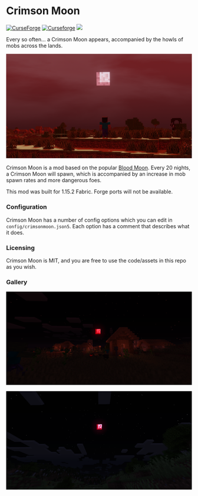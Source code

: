 # Crimson Moon
[![CurseForge](http://cf.way2muchnoise.eu/full_380356_downloads.svg)](https://www.curseforge.com/minecraft/mc-mods/crimson-moon)
[![Curseforge](http://cf.way2muchnoise.eu/versions/For%20MC_380356_all.svg)](https://www.curseforge.com/minecraft/mc-mods/crimson-moon)
[![](https://jitpack.io/v/Draylar/crimson-moon.svg)](https://jitpack.io/#Draylar/crimson-moon)

Every so often... a Crimson Moon appears, accompanied by the howls of mobs across the lands.

![](resources/crimsonmoon.png)

Crimson Moon is a mod based on the popular [Blood Moon](https://terraria.gamepedia.com/Blood_Moon). Every 20 nights, a Crimson Moon will spawn, which is accompanied by an increase in mob spawn rates and more dangerous foes.

This mod was built for 1.15.2 Fabric. Forge ports will not be available.

### Configuration
Crimson Moon has a number of config options which you can edit in `config/crimsonmoon.json5`. Each option has a comment that describes what it does.


### Licensing
Crimson Moon is MIT, and you are free to use the code/assets in this repo as you wish.

### Gallery
![](resources/red.png)

![](resources/moon.png)